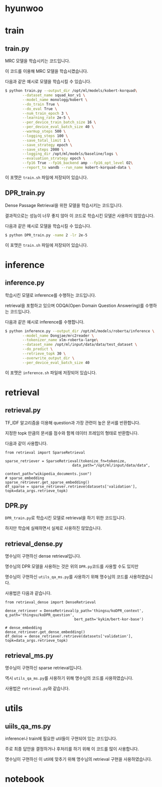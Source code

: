 # hyunwoo
# train
## train.py
MRC 모델을 학습시키는 코드입니다.

이 코드를 이용해 MRC 모델을 학습시켰습니다.

다음과 같은 예시로 모델을 학습시킬 수 있습니다.
```bash
$ python train.py --output_dir /opt/ml/models/kobert-korquad\
		--dataset_name squad_kor_v1 \
		--model_name monologg/kobert \
		--do_train True \
		--do_eval True \
		--num_train_epoch 3 \
		--learning_rate 2e-5 \
		--per_device_train_batch_size 16 \
		--per_device_eval_batch_size 40 \
		--warmup_steps 500 \
		--logging_steps 100 \
		--save_total_limit 1 \
		--save_strategy epoch \
		--save_steps 2000 \
		--logging_dir /opt/ml/models/baseline/logs \
		--evaluation_strategy epoch \
		--fp16 True --fp16_backend amp --fp16_opt_level O2\
		--report_to wandb --run_name kobert-korquad-data \
```
이 포맷은 `train.sh` 파일에 저장되어 있습니다.

## DPR_train.py
Dense Passage Retrieval을 위한 모델을 학습시키는 코드입니다.

결과적으로는 성능이 너무 좋지 않아 이 코드로 학습시킨 모델은 사용하지 않았습니다.

다음과 같은 예시로 모델을 학습시킬 수 있습니다.
```bash
$ python DPR_train.py -name 2 -lr 2e-5
```

이 포맷은 `train.sh` 파일에 저장되어 있습니다.
# inference
## inference.py
학습시킨 모델로 inference를 수행하는 코드입니다.

retrieval을 포함하고 있으며 ODQA(Open Domain Question Answering)를 수행하는 코드입니다.

다음과 같은 예시로 inference를 수행합니다.
```bash
$ python inference.py --output_dir /opt/ml/models/roberta/inference \
		--model_name Dongjae/mrc2reader \
		--tokenizer_name xlm-roberta-large\
		--dataset_name /opt/ml/input/data/data/test_dataset \
		--do_predict \
		--retrieve_topk 30 \
		--overwrite_output_dir \
		--per_device_eval_batch_size 40
```
이 포맷은 `inference.sh` 파일에 저장되어 있습니다.

# retrieval
## retrieval.py
TF_IDF 알고리즘을 이용해 question과 가장 관련이 높은 문서를 반환합니다.

지정한 topk 만큼의 문서를 점수와 함께 데이터 프레임의 형태로 반환합니다.

다음과 같이 사용합니다.
```python3
from retrieval import SparseRetrieval

sparse_retriever = SparseRetrieval(tokenize_fn=tokenize,
                               data_path="/opt/ml/input/data/data",
                               context_path="wikipedia_documents.json")
# sparse_embedding
sparse_retriever.get_sparse_embedding()
df_sparse = sparse_retriever.retrieve(datasets['validation'], topk=data_args.retrieve_topk)
```
## DPR.py
`DPR_train.py`로 학습시킨 모델로 retrieval을 하기 위한 코드입니다.

하지만 학습에 실패하면서 실제로 사용하진 않았습니다.

## retrieval_dense.py
명수님이 구현하신 dense retrieval입니다.

명수님의 DPR 모델을 사용하는 것은 위의 `DPR.py`코드를 사용할 수도 있지만 

명수님이 구현하신 `utils_qa_ms.py`를 사용하기 위해 명수님의 코드를 사용하였습니다.

사용법은 다음과 같습니다.
```
from retrieval_dense import DenseRetrieval

dense_retriever = DenseRetrieval(p_path='thingsu/koDPR_context', q_path='thingsu/koDPR_question',
                                bert_path='kykim/bert-kor-base')
    
# dense_embedding
dense_retriever.get_dense_embedding()
df_dense = dense_retriever.retrieve(datasets['validation'], topk=data_args.retrieve_topk)
```

## retrieval_ms.py
명수님이 구현하신 sparse retrieval입니다.

역시 `utils_qa_ms.py`를 사용하기 위해 명수님의 코드를 사용하였습니다.

사용법은 `retrieval.py`와 같습니다.

# utils
## uiils_qa_ms.py
inference나 train에 필요한 util들이 구현되어 있는 코드입니다.

주로 최종 답안을 결정하거나 후처리를 하기 위해 이 코드를 많이 사용합니다.

명수님이 구현하신 이 util에 맞추기 위해 명수님의 retrieval 구현을 사용하였습니다.

# notebook
